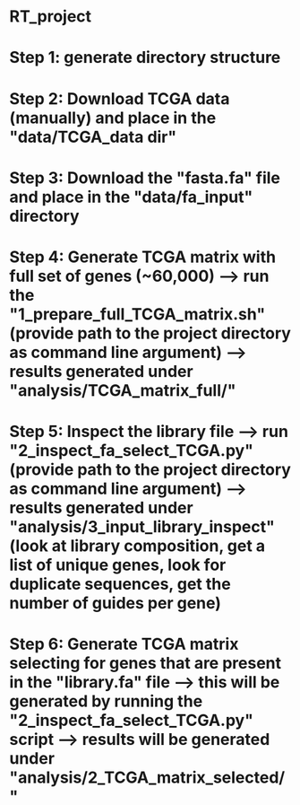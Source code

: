 # RT_project
# Step 1: generate directory structure
# Step 2: Download TCGA data (manually) and place in the "data/TCGA_data dir"
# Step 3: Download the "fasta.fa" file and place in the "data/fa_input" directory
# Step 4: Generate TCGA matrix with full set of genes (~60,000) --> run the "1_prepare_full_TCGA_matrix.sh" (provide path to the project directory as command line argument) --> results generated under "analysis/TCGA_matrix_full/"
# Step 5: Inspect the library file --> run "2_inspect_fa_select_TCGA.py" (provide path to the project directory as command line argument) --> results generated under "analysis/3_input_library_inspect" (look at library composition, get a list of unique genes, look for duplicate sequences, get the number of guides per gene)
# Step 6: Generate TCGA matrix selecting for genes that are present in the "library.fa" file --> this will be generated by running the "2_inspect_fa_select_TCGA.py" script --> results will be generated under "analysis/2_TCGA_matrix_selected/"
